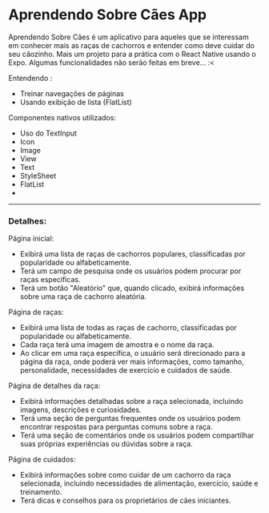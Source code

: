 <h1>Aprendendo Sobre Cães App</h1>

<p>Aprendendo Sobre Cães é um aplicativo para aqueles que se interessam em conhecer mais as raças de cachorros e entender como deve cuidar do seu cãozinho. Mais um projeto para a prática com o React Native usando o Expo. Algumas funcionalidades não serão feitas em breve... :<</p>

<p>Entendendo :</p>
<ul>
<li> Treinar navegações de páginas</li>
<li> Usando exibição de lista (FlatList)</li>
</ul>

<p>Componentes nativos utilizados:</p>
<ul>
 
  <li>Uso do TextInput </li>
  <li>Icon</li>
  <li>Image</li>
  <li>View</li>
  <li>Text</li>
  <li>StyleSheet</li>
  <li>FlatList<li>
</ul>

<hr>

<h3>Detalhes:</h3>
Página inicial:
 <ul>
  <li>Exibirá uma lista de raças de cachorros populares, classificadas por popularidade ou alfabeticamente.</li>
  <li>Terá um campo de pesquisa onde os usuários podem procurar por raças específicas.</li>
  <li>Terá um botão "Aleatório" que, quando clicado, exibirá informações sobre uma raça de cachorro aleatória.</li>
  
  </ul>
    Página de raças:
  <ul>
    <li>Exibirá uma lista de todas as raças de cachorro, classificadas por popularidade ou alfabeticamente.</li>
    <li>Cada raça terá uma imagem de amostra e o nome da raça.</li>
   <li>Ao clicar em uma raça específica, o usuário será direcionado para a página da raça, onde poderá ver mais informações, como tamanho, personalidade, necessidades       de exercício e cuidados de saúde.</li>
 </ul>
  
   Página de detalhes da raça:
 <ul>
  <li>Exibirá informações detalhadas sobre a raça selecionada, incluindo imagens, descrições e curiosidades.</li>
  <li>Terá uma seção de perguntas frequentes onde os usuários podem encontrar respostas para perguntas comuns sobre a raça.</li>
  <li>Terá uma seção de comentários onde os usuários podem compartilhar suas próprias experiências ou dúvidas sobre a raça.</li>
  </ul>
  
  Página de cuidados:
  <ul>
  <li>Exibirá informações sobre como cuidar de um cachorro da raça selecionada, incluindo necessidades de alimentação, exercício, saúde e treinamento.</li>
  <li>Terá dicas e conselhos para os proprietários de cães iniciantes.</li>
</ul>













